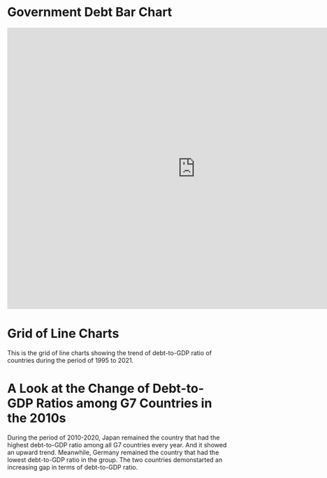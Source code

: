 # Government Debt Bar Chart 
<iframe src="https://data.oecd.org/chart/6Ob1" width="860" height="645" style="border: 0" mozallowfullscreen="true" webkitallowfullscreen="true" allowfullscreen="true"><a href="https://data.oecd.org/chart/6Ob1" target="_blank">OECD Chart: General government debt, Total, % of GDP, Annual, 2020</a></iframe>

# Grid of Line Charts
This is the grid of line charts showing the trend of debt-to-GDP ratio of countries during the period of 1995 to 2021.
<div class="flourish-embed flourish-chart" data-src="visualisation/11141746"><script src="https://public.flourish.studio/resources/embed.js"></script></div>

# A Look at the Change of Debt-to-GDP Ratios among G7 Countries in the 2010s
During the period of 2010-2020, Japan remained the country that had the highest debt-to-GDP ratio among all G7 countries every year. And it showed an upward trend. Meanwhile, Germany remained the country that had the lowest debt-to-GDP ratio in the group. The two countries demonstarted an increasing gap in terms of debt-to-GDP ratio.
<div class="flourish-embed flourish-scatter" data-src="visualisation/11142140"><script src="https://public.flourish.studio/resources/embed.js"></script></div>
